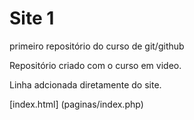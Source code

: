 # Site 1
 primeiro repositório do  curso de git/github

 Repositório criado com o curso em video.

Linha adcionada diretamente do site.

[index.html] (paginas/index.php) <br>